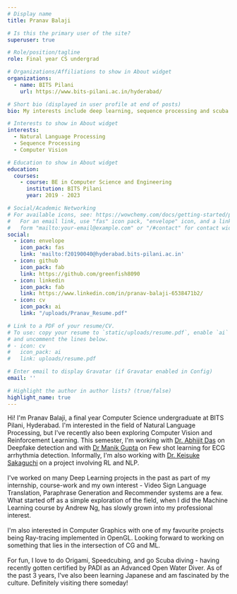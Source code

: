 ```yaml
---
# Display name
title: Pranav Balaji

# Is this the primary user of the site?
superuser: true

# Role/position/tagline
role: Final year CS undergrad

# Organizations/Affiliations to show in About widget
organizations:
  - name: BITS Pilani
    url: https://www.bits-pilani.ac.in/hyderabad/

# Short bio (displayed in user profile at end of posts)
bio: My interests include deep learning, sequence processing and scuba diving.

# Interests to show in About widget
interests:
  - Natural Language Processing
  - Sequence Processing
  - Computer Vision

# Education to show in About widget
education:
  courses:
    - course: BE in Computer Science and Engineering
      institution: BITS Pilani
      year: 2019 - 2023

# Social/Academic Networking
# For available icons, see: https://wowchemy.com/docs/getting-started/page-builder/#icons
#   For an email link, use "fas" icon pack, "envelope" icon, and a link in the
#   form "mailto:your-email@example.com" or "/#contact" for contact widget.
social:
  - icon: envelope
    icon_pack: fas
    link: 'mailto:f20190040@hyderabad.bits-pilani.ac.in'
  - icon: github
    icon_pack: fab
    link: https://github.com/greenfish8090
  - icon: linkedin
    icon_pack: fab
    link: https://www.linkedin.com/in/pranav-balaji-6538471b2/
  - icon: cv
    icon_pack: ai
    link: "/uploads/Pranav_Resume.pdf"

# Link to a PDF of your resume/CV.
# To use: copy your resume to `static/uploads/resume.pdf`, enable `ai` icons in `params.toml`,
# and uncomment the lines below.
# - icon: cv
#   icon_pack: ai
#   link: uploads/resume.pdf

# Enter email to display Gravatar (if Gravatar enabled in Config)
email: ''

# Highlight the author in author lists? (true/false)
highlight_name: true
---
```


Hi! I'm Pranav Balaji, a final year Computer Science undergraduate at BITS Pilani, Hyderabad. I'm interested in the field of Natural Language Processing, but I've recently also been exploring Computer Vision and Reinforcement Learning. This semester, I'm working with [Dr. Abhijit Das](https://sites.google.com/site/dasabhijit2048/home?authuser=0) on Deepfake detection and with [Dr Manik Gupta](https://www.bits-pilani.ac.in/hyderabad/manik/Profile) on Few shot learning for ECG arrhythmia detection. Informally, I'm also working with [Dr. Keisuke Sakaguchi](https://keisuke-sakaguchi.github.io) on a project involving RL and NLP. \
\
I've worked on many Deep Learning projects in the past as part of my internship, course-work and my own interest - Video Sign Language Translation, Paraphrase Generation and Recommender systems are a few. What started off as a simple exploration of the field, when I did the Machine Learning course by Andrew Ng, has slowly grown into my professional interest.\
\
I'm also interested in Computer Graphics with one of my favourite projects being Ray-tracing implemented in OpenGL. Looking forward to working on something that lies in the intersection of CG and ML.\
\
For fun, I love to do Origami, Speedcubing, and go Scuba diving - having recently gotten certified by PADI as an Advanced Open Water Diver. As of the past 3 years, I've also been learning Japanese and am fascinated by the culture. Definitely visiting there someday!
